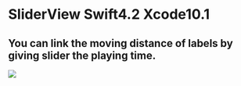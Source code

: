 # SliderView Swift4.2 Xcode10.1

##  You can link the moving distance of labels by giving slider the playing time.
![](https://user-images.githubusercontent.com/16457165/53507922-247f4180-3afc-11e9-9d0c-5c28b56ee0c0.gif)
